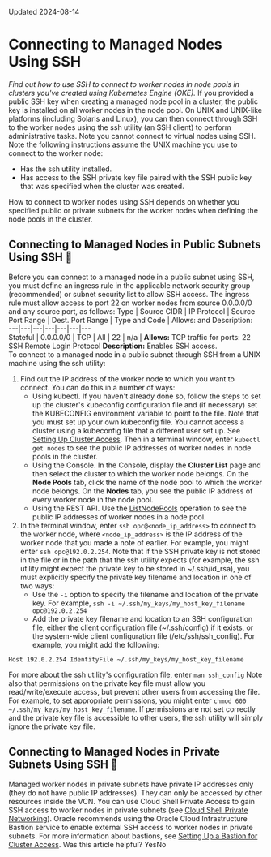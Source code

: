 Updated 2024-08-14
# Connecting to Managed Nodes Using SSH
_Find out how to use SSH to connect to worker nodes in node pools in clusters you've created using Kubernetes Engine (OKE)._
If you provided a public SSH key when creating a managed node pool in a cluster, the public key is installed on all worker nodes in the node pool. On UNIX and UNIX-like platforms (including Solaris and Linux), you can then connect through SSH to the worker nodes using the ssh utility (an SSH client) to perform administrative tasks. Note you cannot connect to virtual nodes using SSH.
Note the following instructions assume the UNIX machine you use to connect to the worker node:
  * Has the ssh utility installed.
  * Has access to the SSH private key file paired with the SSH public key that was specified when the cluster was created.


How to connect to worker nodes using SSH depends on whether you specified public or private subnets for the worker nodes when defining the node pools in the cluster.
## Connecting to Managed Nodes in Public Subnets Using SSH 🔗 
Before you can connect to a managed node in a public subnet using SSH, you must define an ingress rule in the applicable network security group (recommended) or subnet security list to allow SSH access. The ingress rule must allow access to port 22 on worker nodes from source 0.0.0.0/0 and any source port, as follows:
Type | Source CIDR | IP Protocol | Source Port Range | Dest. Port Range | Type and Code | Allows: and Description:  
---|---|---|---|---|---|---  
Stateful | 0.0.0.0/0 | TCP | All | 22 | n/a |  **Allows:** TCP traffic for ports: 22 SSH Remote Login Protocol **Description:** Enables SSH access.  
To connect to a managed node in a public subnet through SSH from a UNIX machine using the ssh utility:
  1. Find out the IP address of the worker node to which you want to connect. You can do this in a number of ways:
     * Using kubectl. If you haven't already done so, follow the steps to set up the cluster's kubeconfig configuration file and (if necessary) set the KUBECONFIG environment variable to point to the file. Note that you must set up your own kubeconfig file. You cannot access a cluster using a kubeconfig file that a different user set up. See [Setting Up Cluster Access](https://docs.oracle.com/en-us/iaas/Content/ContEng/Tasks/contengdownloadkubeconfigfile.htm#Setting_Up_Cluster_Access "Find out about the steps to set up access to the clusters you create using Kubernetes Engine \(OKE\). Having completed the steps, you can start using kubectl to manage the cluster."). Then in a terminal window, enter `kubectl get nodes` to see the public IP addresses of worker nodes in node pools in the cluster.
     * Using the Console. In the Console, display the **Cluster List** page and then select the cluster to which the worker node belongs. On the **Node Pools** tab, click the name of the node pool to which the worker node belongs. On the **Nodes** tab, you see the public IP address of every worker node in the node pool.
     * Using the REST API. Use the [ListNodePools](https://docs.oracle.com/iaas/api/#/en/containerengine/latest/NodePoolSummary/ListNodePools) operation to see the public IP addresses of worker nodes in a node pool.
  2. In the terminal window, enter `ssh opc@<node_ip_address>` to connect to the worker node, where `<node_ip_address>` is the IP address of the worker node that you made a note of earlier. For example, you might enter `ssh opc@192.0.2.254`.
Note that if the SSH private key is not stored in the file or in the path that the ssh utility expects (for example, the ssh utility might expect the private key to be stored in ~/.ssh/id_rsa), you must explicitly specify the private key filename and location in one of two ways:
     * Use the `-i` option to specify the filename and location of the private key. For example, `ssh -i ~/.ssh/my_keys/my_host_key_filename opc@192.0.2.254`
     * Add the private key filename and location to an SSH configuration file, either the client configuration file (~/.ssh/config) if it exists, or the system-wide client configuration file (/etc/ssh/ssh_config). For example, you might add the following:
```
Host 192.0.2.254 IdentityFile ~/.ssh/my_keys/my_host_key_filename
```

For more about the ssh utility's configuration file, enter `man ssh_config`
Note also that permissions on the private key file must allow you read/write/execute access, but prevent other users from accessing the file. For example, to set appropriate permissions, you might enter `chmod 600 ~/.ssh/my_keys/my_host_key_filename`. If permissions are not set correctly and the private key file is accessible to other users, the ssh utility will simply ignore the private key file.


## Connecting to Managed Nodes in Private Subnets Using SSH 🔗 
Managed worker nodes in private subnets have private IP addresses only (they do not have public IP addresses). They can only be accessed by other resources inside the VCN.
You can use Cloud Shell Private Access to gain SSH access to worker nodes in private subnets (see [Cloud Shell Private Networking](https://docs.oracle.com/iaas/Content/API/Concepts/devcloudshellintro.htm#Cloud_Shell_Private_Access)).
Oracle recommends using the Oracle Cloud Infrastructure Bastion service to enable external SSH access to worker nodes in private subnets. For more information about bastions, see [Setting Up a Bastion for Cluster Access](https://docs.oracle.com/en-us/iaas/Content/ContEng/Tasks/contengsettingupbastion.htm#contengsettingupbastion "Find out how to set up a bastion to access clusters you've created using Kubernetes Engine \(OKE\).").
Was this article helpful?
YesNo

